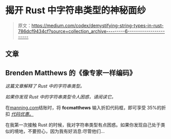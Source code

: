 # 揭开 Rust 中字符串类型的神秘面纱

> 原文：<https://medium.com/codex/demystifying-string-types-in-rust-786dcf9434cf?source=collection_archive---------6----------------------->

## 文章

## Brenden Matthews 的《像专家一样编码》

*这篇文章解释了 Rust 中的字符串类型。*

*如果你发现 Rust 中的字符串类型令人困惑，请阅读它。*

在[manning.com](https://www.manning.com/?utm_source=medium&utm_medium=organic&utm_campaign=book_matthews_code_9_22_21)结账时，将 **fccmatthews** 输入折扣代码框，即可享受 35%的折扣 [*代码优惠。*](https://www.manning.com/books/code-like-a-pro-in-rust?utm_source=medium&utm_medium=organic&utm_campaign=book_matthews_code_9_22_21)

在我第一次接触 Rust 的时候，我对字符串类型有点困惑。如果你发现自己处于类似的境地，不要担心，因为我有好消息:尽管他们…